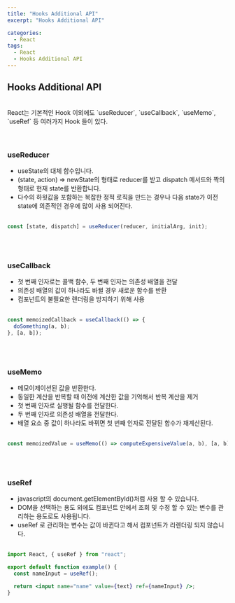 ```yaml
---
title: "Hooks Additional API"
excerpt: "Hooks Additional API"

categories:
  - React
tags:
  - React
  - Hooks Additional API
---
```


## Hooks Additional API

<br>
React는 기본적인 Hook 이외에도 `useReducer`, `useCallback`, `useMemo`, `useRef` 등 여러가지 Hook 들이 있다.
<br><br><br>

### useReducer

- useState의 대체 함수입니다.
- (state, action) => newState의 형태로 reducer를 받고 dispatch 메서드와 짝의 형태로 현재 state를 반환합니다.
- 다수의 하윗값을 포함하는 복잡한 정적 로직을 만드는 경우나 다음 state가 이전 state에 의존적인 경우에 많이 사용 되어진다.
  <br><br>

```jsx
const [state, dispatch] = useReducer(reducer, initialArg, init);
```

<br><br>

### useCallback

- 첫 번째 인자로는 콜백 함수, 두 번째 인자는 의존성 배열을 전달
- 의존성 배열의 값이 하나라도 바뀔 경우 새로운 함수를 반환
- 컴포넌트의 불필요한 렌더링을 방지하기 위해 사용<br><br>

```jsx
const memoizedCallback = useCallback(() => {
  doSomething(a, b);
}, [a, b]);
```

<br><br>

### useMemo

- 메모이제이션된 값을 반환한다.
- 동일한 계산을 반복할 때 이전에 계산한 값을 기억해서 반복 계산을 제거
- 첫 번째 인자로 실행될 함수를 전달한다.
- 두 번째 인자로 의존성 배열을 전달한다.
- 배열 요소 중 값이 하나라도 바뀌면 첫 번째 인자로 전달된 함수가 재계산된다.<br><br>

```jsx
const memoizedValue = useMemo(() => computeExpensiveValue(a, b), [a, b]);
```

<br><br>

### useRef

- javascript의 document.getElementById()처럼 사용 할 수 있습니다.
- DOM을 선택하는 용도 외에도 컴포넌트 안에서 조회 및 수정 할 수 있는 변수를 관리하는 용도로도 사용됩니다.
- useRef 로 관리하는 변수는 값이 바뀐다고 해서 컴포넌트가 리렌더링 되지 않습니다.
  <br><br>

```jsx
import React, { useRef } from "react";

export default function example() {
  const nameInput = useRef();

  return <input name="name" value={text} ref={nameInput} />;
}
```

<br>
